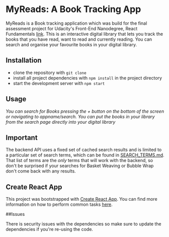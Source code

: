 
# MyReads: A Book Tracking App

MyReads is a Book tracking application which was build for the final assessment project for Udacity's Front-End Nanodegree, React Fundamentals [link](https://eu.udacity.com/course/front-end-web-developer-nanodegree--nd001). This is an interactive digital library that lets you track the books that you have read, want to read and currently reading. You can search and organise your favourite books in your digital library.


## Installation
* clone the repository with `git clone`
* install all project dependencies with `npm install` in the project directory
* start the development server with `npm start`


## Usage
 
_You can search for Books pressing the + button on the bottom of the screen or navigating to appname/search._
_You can put the books in your library from the search page directly into your digital library_


## Important
The backend API uses a fixed set of cached search results and is limited to a particular set of search terms, which can be found in [SEARCH_TERMS.md](SEARCH_TERMS.md). That list of terms are the _only_ terms that will work with the backend, so don't be surprised if your searches for Basket Weaving or Bubble Wrap don't come back with any results.

## Create React App

This project was bootstrapped with [Create React App](https://github.com/facebookincubator/create-react-app). You can find more information on how to perform common tasks [here](https://github.com/facebookincubator/create-react-app/blob/master/packages/react-scripts/template/README.md).

##Issues

There is security issues with the dependencies so make sure to update the dependencies if you're re-using the code.

